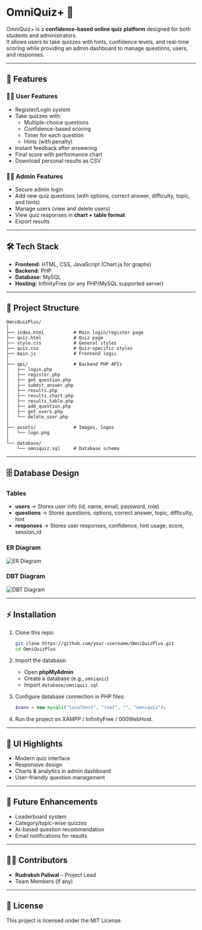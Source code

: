 # OmniQuiz+ 🎯

OmniQuiz+ is a **confidence-based online quiz platform** designed for both students and administrators.  
It allows users to take quizzes with hints, confidence levels, and real-time scoring while providing an admin dashboard to manage questions, users, and responses.

---

## 🚀 Features

### 👨‍🎓 User Features
- Register/Login system  
- Take quizzes with:
  - Multiple-choice questions
  - Confidence-based scoring
  - Timer for each question
  - Hints (with penalty)
- Instant feedback after answering  
- Final score with performance chart  
- Download personal results as CSV  

### 👨‍💼 Admin Features
- Secure admin login  
- Add new quiz questions (with options, correct answer, difficulty, topic, and hints)  
- Manage users (view and delete users)  
- View quiz responses in **chart + table format**  
- Export results  

---

## 🛠️ Tech Stack

- **Frontend:** HTML, CSS, JavaScript (Chart.js for graphs)  
- **Backend:** PHP  
- **Database:** MySQL  
- **Hosting:** InfinityFree (or any PHP/MySQL supported server)  

---

## 📂 Project Structure

```
OmniQuizPlus/
│
├── index.html           # Main login/register page
├── quiz.html            # Quiz page
├── style.css            # General styles
├── quiz.css             # Quiz-specific styles
├── main.js              # Frontend logic
│
├── api/                 # Backend PHP APIs
│   ├── login.php
│   ├── register.php
│   ├── get_question.php
│   ├── submit_answer.php
│   ├── results.php
│   ├── results_chart.php
│   ├── results_table.php
│   ├── add_question.php
│   ├── get_users.php
│   └── delete_user.php
│
├── assets/              # Images, logos
│   └── logo.png
│
└── database/            
    └── omniquiz.sql     # Database schema
```

---

## 🗄️ Database Design

### Tables
- **users** → Stores user info (id, name, email, password, role)  
- **questions** → Stores questions, options, correct answer, topic, difficulty, hint  
- **responses** → Stores user responses, confidence, hint usage, score, session_id  

### ER Diagram
![ER Diagram](assets/er_diagram.png)

### DBT Diagram
![DBT Diagram](assets/dbt_diagram.png)

---

## ⚡ Installation

1. Clone this repo:
   ```bash
   git clone https://github.com/your-username/OmniQuizPlus.git
   cd OmniQuizPlus
   ```

2. Import the database:
   - Open **phpMyAdmin**  
   - Create a database (e.g., `omniquiz`)  
   - Import `database/omniquiz.sql`

3. Configure database connection in PHP files:
   ```php
   $conn = new mysqli("localhost", "root", "", "omniquiz");
   ```

4. Run the project on XAMPP / InfinityFree / 000WebHost.  

---

## 🎨 UI Highlights
- Modern quiz interface  
- Responsive design  
- Charts & analytics in admin dashboard  
- User-friendly question management  

---

## 📌 Future Enhancements
- Leaderboard system  
- Category/topic-wise quizzes  
- AI-based question recommendation  
- Email notifications for results  

---

## 👨‍💻 Contributors
- **Rudraksh Paliwal** – Project Lead  
- Team Members (if any)  

---

## 📜 License
This project is licensed under the MIT License.
